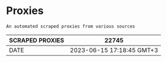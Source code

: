 # Proxies
    An automated scraped proxies from various sources

| SCRAPED PROXIES | 22745            |
|-----------------|---------------------------|
| DATE            | 2023-06-15 17:18:45 GMT+3          |